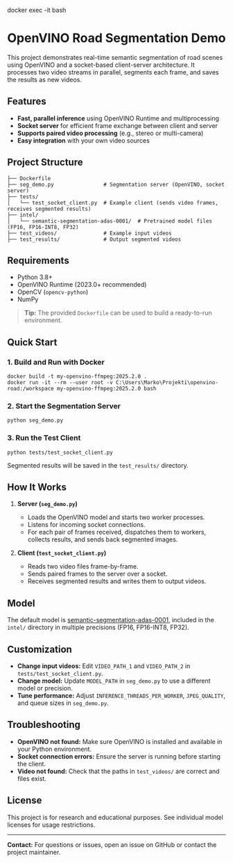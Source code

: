docker exec -it <id> bash
# OpenVINO Road Segmentation Demo

This project demonstrates real-time semantic segmentation of road scenes using OpenVINO and a socket-based client-server architecture. It processes two video streams in parallel, segments each frame, and saves the results as new videos.

## Features
- **Fast, parallel inference** using OpenVINO Runtime and multiprocessing
- **Socket server** for efficient frame exchange between client and server
- **Supports paired video processing** (e.g., stereo or multi-camera)
- **Easy integration** with your own video sources

## Project Structure

```
├── Dockerfile
├── seg_demo.py                # Segmentation server (OpenVINO, socket server)
├── tests/
│   └── test_socket_client.py  # Example client (sends video frames, receives segmented results)
├── intel/
│   └── semantic-segmentation-adas-0001/  # Pretrained model files (FP16, FP16-INT8, FP32)
├── test_videos/               # Example input videos
├── test_results/              # Output segmented videos
```

## Requirements

- Python 3.8+
- OpenVINO Runtime (2023.0+ recommended)
- OpenCV (`opencv-python`)
- NumPy

> **Tip:** The provided `Dockerfile` can be used to build a ready-to-run environment.

## Quick Start

### 1. Build and Run with Docker

```
docker build -t my-openvino-ffmpeg:2025.2.0 .
docker run -it --rm --user root -v C:\Users\Marko\Projekti\openvino-road:/workspace my-openvino-ffmpeg:2025.2.0 bash
```

### 2. Start the Segmentation Server

```
python seg_demo.py
```

### 3. Run the Test Client

```
python tests/test_socket_client.py
```

Segmented results will be saved in the `test_results/` directory.

## How It Works

1. **Server (`seg_demo.py`)**
    - Loads the OpenVINO model and starts two worker processes.
    - Listens for incoming socket connections.
    - For each pair of frames received, dispatches them to workers, collects results, and sends back segmented images.

2. **Client (`test_socket_client.py`)**
    - Reads two video files frame-by-frame.
    - Sends paired frames to the server over a socket.
    - Receives segmented results and writes them to output videos.

## Model

The default model is [semantic-segmentation-adas-0001](https://docs.openvino.ai/latest/omz_models_model_semantic_segmentation_adas_0001.html), included in the `intel/` directory in multiple precisions (FP16, FP16-INT8, FP32).

## Customization

- **Change input videos:** Edit `VIDEO_PATH_1` and `VIDEO_PATH_2` in `tests/test_socket_client.py`.
- **Change model:** Update `MODEL_PATH` in `seg_demo.py` to use a different model or precision.
- **Tune performance:** Adjust `INFERENCE_THREADS_PER_WORKER`, `JPEG_QUALITY`, and queue sizes in `seg_demo.py`.

## Troubleshooting

- **OpenVINO not found:** Make sure OpenVINO is installed and available in your Python environment.
- **Socket connection errors:** Ensure the server is running before starting the client.
- **Video not found:** Check that the paths in `test_videos/` are correct and files exist.

## License

This project is for research and educational purposes. See individual model licenses for usage restrictions.

---
**Contact:** For questions or issues, open an issue on GitHub or contact the project maintainer.